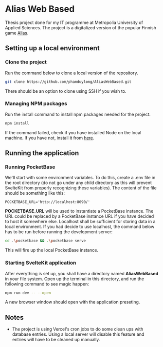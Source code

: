 # Alias Web Based

Thesis project done for my IT programme at Metropolia University of Applied Sciences. The project is a digitalized version of the popular Finnish game [Alias](https://alias.eu/about-alias).

## Setting up a local environment

### Clone the project

Run the command below to clone a local version of the repository.

```bash
git clone https://github.com/phamduylong/AliasWebBased.git
```

There should be an option to clone using SSH if you wish to.

### Managing NPM packages

Run the install command to install npm packages needed for the project.

```bash
npm install
```

If the command failed, check if you have installed Node on the local machine. If you have not, install it from [here](https://nodejs.org/en).

## Running the application

### Running PocketBase

We'll start with some environment variables. To do this, create a .env file in the root directory (do not go under any child directory as this will prevent SvelteKit from properly recognizing these variables). The content of the file should be something like this:

```
POCKETBASE_URL='http://localhost:8090/'
```

**POCKETBASE_URL** will be used to instantiate a PocketBase instance. The URL could be replaced by a PocketBase instance URL if you have decided to host it somewhere else. Localhost shall be sufficient for storing data in a local environment. If you had decide to use localhost, the command below has to be run before running the development server:

```bash
cd .\pocketbase && .\pocketbase serve
```

This will fire up the local PocketBase instance.

### Starting SvelteKit application

After everything is set up, you shall have a directory named **AliasWebBased** in your file system. Open up the terminal in this directory, and run the following command to see magic happen:

```bash
npm run dev -- --open
```

A new browser window should open with the application preseting.

## Notes

- The project is using Vercel's cron jobs to do some clean ups with database entries. Using a local server will disable this feature and entries will have to be cleaned up manually.
